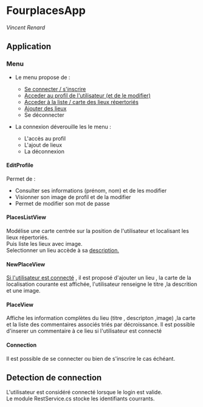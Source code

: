 # FourplacesApp
_Vincent Renard_  



## Application
### Menu
+ Le menu propose de :
	+ [Se connecter / s'inscrire](#connection)
	+ [Acceder au profil de l'utilisateur (et de le modifier)](#EditProfile)
	+ [Acceder à la liste / carte des lieux répertoriés](#PlacesListView)
	+ [Ajouter des lieux](#NewPlaceView)
	+ Se déconnecter
	 	
+ La connexion déverouille les le menu : 
	+ L'accès au profil
	+ L'ajout de lieux
	+ La déconnexion
	  

 
#### EditProfile  <a name="EditProfile"></a>
Permet de :  

* Consulter ses informations (prénom, nom) et de les modifier  
* Visionner son image de profil et de la modifier  
* Permet de modifier son mot de passe
 
#### PlacesListView  <a name="PlacesListView"></a>
Modélise une carte centrée sur la position de l'utilisateur et localisant les lieux répertoriés.  
Puis liste les lieux avec image.  
Selectionner un lieu accède à sa [description.](#PlaceView)
#### NewPlaceView <a name="NewPlaceView"></a>
[Si l'utilisateur est connecté](#Detection-de-connection) , il est proposé d'ajouter un lieu , la carte de la localisation courante est affichée, l'utilisateur renseigne le titre ,la descrition et une image.

#### PlaceView <a name="PlaceView"></a>
Affiche les information complètes du lieu (titre , descripton ,image) ,la carte 
et la liste des commentaires associés triés par décroissance.
Il est possible d'inserer un commentaire à ce lieu si l'utilisateur est connecté

#### Connection <a name="connection"></a>
Il est possible de se connecter ou bien de s'inscrire le cas échéant.

## Detection de connection <a name="Detection-de-connection"></a>
L'utilisateur est considéré connecté lorsque le login est valide.  
Le module RestService.cs stocke les identifiants courrants. 

 

